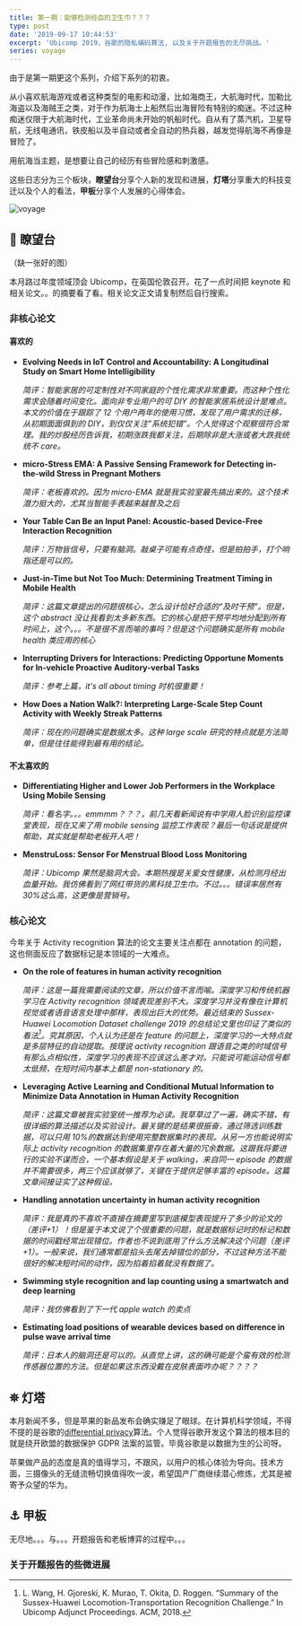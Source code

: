 ```yaml
---
title: 第一期：能够检测经血的卫生巾？？？
type: post
date: '2019-09-17 10:44:53'
excerpt: 'Ubicomp 2019，谷歌的隐私编码算法, 以及关于开题报告的无尽挑战。'
series: voyage
---
```

由于是第一期更这个系列，介绍下系列的初衷。

从小喜欢航海游戏或者这种类型的电影和动漫，比如海商王，大航海时代，加勒比海盗以及海贼王之类，对于作为航海士上船然后出海冒险有特别的痴迷。不过这种痴迷仅限于大航海时代，工业革命尚未开始的帆船时代。自从有了蒸汽机，卫星导航，无线电通讯，铁皮船以及半自动或者全自动的热兵器，越发觉得航海不再像是冒险了。

用航海当主题，是想要让自己的经历有些冒险感和刺激感。

这些日志分为三个板块，**瞭望台**分享个人新的发现和进展，**灯塔**分享重大的科技变迁以及个人的看法，**甲板**分享个人发展的心得体会。

![voyage](../media/uploads/voyage.jpg)

## 🔭 瞭望台

（缺一张好的图）

本月路过年度领域顶会 Ubicomp，在英国伦敦召开。花了一点时间把 keynote 和相关论文。。的摘要看了看。相关论文正文请复制然后自行搜索。

### 非核心论文

#### 喜欢的

* **Evolving Needs in IoT Control and Accountability: A Longitudinal Study on Smart Home Intelligibility**

  *简评：智能家居的可定制性对不同家庭的个性化需求非常重要。而这种个性化需求会随着时间变化。面向非专业用户的可 DIY 的智能家居系统设计是难点。本文的价值在于跟踪了 12 个用户两年的使用习惯，发现了用户需求的迁移，从初期面面俱到的 DIY，到仅仅关注”系统犯错”。个人觉得这个观察很符合常理。我的炒股经历告诉我，初期涨跌我都关注，后期除非是大涨或者大跌我统统不 care。*
* **micro-Stress EMA: A Passive Sensing Framework for Detecting in-the-wild Stress in Pregnant Mothers**

  *简评：老板喜欢的。因为 micro-EMA 就是我实验室最先搞出来的。这个技术潜力挺大的，尤其当智能手表越来越普及之后*
* **Your Table Can Be an Input Panel: Acoustic-based Device-Free Interaction Recognition**

  *简评：万物皆信号，只要有脑洞。敲桌子可能有点奇怪，但是拍拍手，打个响指还是可以的。*
* **Just-in-Time but Not Too Much: Determining Treatment Timing in Mobile Health**

  *简评：这篇文章提出的问题很核心，怎么设计恰好合适的“及时干预”。但是，这个 abstract 没让我看到太多新东西。它的核心是把干预平均地分配到所有时间上，这个。。。不是很不言而喻的事吗？但是这个问题确实是所有 mobile health 类应用的核心*
* **Interrupting Drivers for Interactions: Predicting Opportune Moments for In-vehicle Proactive Auditory-verbal Tasks**

  *简评：参考上篇，it's all about timing 时机很重要！*
* **How Does a Nation Walk?: Interpreting Large-Scale Step Count Activity with Weekly Streak Patterns**

  *简评：现在的问题确实是数据太多。这种 large scale 研究的特点就是方法简单，但是往往能得到最有用的结论。*

#### 不太喜欢的

* **Differentiating Higher and Lower Job Performers in the Workplace Using Mobile Sensing**

  *简评：看名字。。。emmmm？？？，前几天看新闻说有中学用人脸识别监控课堂表现，现在又来了用 mobile sensing 监控工作表现？最后一句话说是提供帮助，其实就是帮助老板开人吧！*
* **MenstruLoss: Sensor For Menstrual Blood Loss Monitoring**

  *简评：Ubicomp 果然是脑洞大会。本期热搜是关爱女性健康，从检测月经出血量开始。我仿佛看到了网红带货的黑科技卫生巾。不过。。。错误率居然有 30%这么高，这更像是营销号。*

### 核心论文

今年关于 Activity recognition 算法的论文主要关注点都在 annotation 的问题，这也侧面反应了数据标记是本领域的一大难点。

* **On the role of features in human activity recognition**

  *简评：这是一篇我需要阅读的文章，所以价值不言而喻。深度学习和传统机器学习在 Activity recognition 领域表现差别不大。深度学习并没有像在计算机视觉或者语音语言处理中那样，表现出巨大的优势。最近结束的 Sussex-Huawei Locomotion Dataset challenge 2019 的总结论文里也印证了类似的看法[^1]。究其原因，个人认为还是在 feature 的问题上，深度学习的一大特点就是多层特征的自动提取。按理说 activity recognition 跟语音之类的时域信号有那么点相似性，深度学习的表现不应该这么差才对。只能说可能运动信号都太低频，在短时间内基本上都是 non-stationary 的。*
* **Leveraging Active Learning and Conditional Mutual Information to Minimize Data Annotation in Human Activity Recognition**

  *简评：这篇文章被我实验室统一推荐为必读。我草草过了一遍，确实不错，有很详细的算法描述以及实验设计。最关键的是结果很振奋，通过筛选训练数据，可以只用 10%的数据达到使用完整数据集时的表现。从另一方也能说明实际上 activity recognition 的数据集里存在着大量的冗余数据。这跟我将要进行的实验不谋而合，一个基本假设是关于 walking，来自同一 episode 的数据并不需要很多，两三个应该就够了，关键在于提供足够丰富的 episode。这篇文章间接证实了这种假设。*
* **Handling annotation uncertainty in human activity recognition**

  *简评：我是真的不喜欢不直接在摘要里写到底模型表现提升了多少的论文的（差评+1）！但是鉴于本文说了个很重要的问题，就是数据标记时的标记和数据的时间戳经常出现错位。作者也不说到底用了什么方法解决这个问题（差评+1）。一般来说，我们通常都是掐头去尾去掉错位的部分，不过这种方法不能很好的解决短时间的动作，因为掐着掐着就没有数据了。*
* **Swimming style recognition and lap counting using a smartwatch and deep learning**

  *简评：我仿佛看到了下一代 apple watch 的卖点*
* **Estimating load positions of wearable devices based on difference in pulse wave arrival time**

  *简评：日本人的脑洞还是可以的。从直觉上讲，这的确可能是个蛮有效的检测传感器位置的方法。但是如果这东西没戴在皮肤表面咋办呢？？？？*

## ⛯ 灯塔

本月新闻不多，但是苹果的新品发布会确实赚足了眼球。在计算机科学领域，不得不提的是谷歌的[differential privacy](https://github.com/google/differential-privacy)算法。个人觉得谷歌开发这个算法的根本目的就是绕开欧盟的数据保护 GDPR 法案的监管。毕竟谷歌是以数据为生的公司呀。

苹果做产品的态度是真的值得学习，不跟风，以用户的核心体验为导向。技术方面，三摄像头的无缝流畅切换值得吹一波，希望国产厂商继续潜心修炼，尤其是被寄予众望的华为。

## ⚓ 甲板

无尽地。。。与。。。开题报告和老板博弈的过程中。。。

### 关于开题报告的些微进展

[^1]: L. Wang, H. Gjoreski, K. Murao, T. Okita, D. Roggen. “Summary of the Sussex-Huawei Locomotion-Transportation Recognition Challenge.” In Ubicomp Adjunct Proceedings. ACM, 2018.
